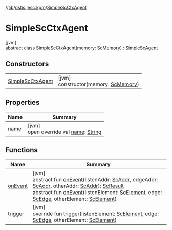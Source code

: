 //[lib](../../../index.md)/[ostis.jesc.kpm](../index.md)/[SimpleScCtxAgent](index.md)

# SimpleScCtxAgent

[jvm]\
abstract class [SimpleScCtxAgent](index.md)(memory: [ScMemory](../../ostis.jesc.memory/-sc-memory/index.md)) : [SimpleScAgent](../../ostis.jesc.kpm.agent/-simple-sc-agent/index.md)

## Constructors

| | |
|---|---|
| [SimpleScCtxAgent](-simple-sc-ctx-agent.md) | [jvm]<br>constructor(memory: [ScMemory](../../ostis.jesc.memory/-sc-memory/index.md)) |

## Properties

| Name | Summary |
|---|---|
| [name](../../ostis.jesc.kpm.agent/-simple-sc-agent/name.md) | [jvm]<br>open override val [name](../../ostis.jesc.kpm.agent/-simple-sc-agent/name.md): [String](https://kotlinlang.org/api/latest/jvm/stdlib/kotlin/-string/index.html) |

## Functions

| Name | Summary |
|---|---|
| [onEvent](on-event.md) | [jvm]<br>abstract fun [onEvent](on-event.md)(listenAddr: [ScAddr](../../ostis.jesc.client.model.addr/-sc-addr/index.md), edgeAddr: [ScAddr](../../ostis.jesc.client.model.addr/-sc-addr/index.md), otherAddr: [ScAddr](../../ostis.jesc.client.model.addr/-sc-addr/index.md)): [ScResult](../-sc-result/index.md)<br>abstract fun [onEvent](../../ostis.jesc.kpm.agent/-simple-sc-agent/on-event.md)(listenElement: [ScElement](../../ostis.jesc.memory.element/-sc-element/index.md), edge: [ScEdge](../../ostis.jesc.memory.element.edge/-sc-edge/index.md), otherElement: [ScElement](../../ostis.jesc.memory.element/-sc-element/index.md)) |
| [trigger](trigger.md) | [jvm]<br>override fun [trigger](trigger.md)(listenElement: [ScElement](../../ostis.jesc.memory.element/-sc-element/index.md), edge: [ScEdge](../../ostis.jesc.memory.element.edge/-sc-edge/index.md), otherElement: [ScElement](../../ostis.jesc.memory.element/-sc-element/index.md)) |
